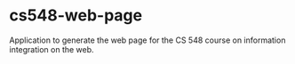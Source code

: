cs548-web-page
==============

Application to generate the web page for the CS 548 course on information integration on the web.
